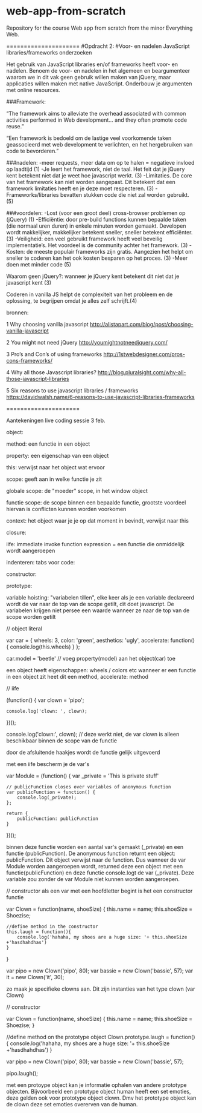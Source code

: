 # web-app-from-scratch
Repository for the course Web app from scratch from the minor Everything Web.


=====================
#Opdracht 2:
#Voor- en nadelen JavaScript libraries/frameworks onderzoeken


Het gebruik van JavaScript libraries en/of frameworks heeft voor- en nadelen. Benoem de voor- en nadelen in het algemeen en beargumenteer waarom we in dit vak geen gebruik willen maken van jQuery, maar applicaties willen maken met native JavaScript. Onderbouw je argumenten met online resources.

###Framework: 

“The framework aims to alleviate the overhead associated with common activities performed in Web development… and they often promote code reuse.”

“Een framework is bedoeld om de lastige veel voorkomende taken geassocieerd met web development te verlichten, en het hergebruiken van code te bevorderen.”



###nadelen:
-meer requests, meer data om op te halen = negatieve invloed op laadtijd (1)
-Je leert het framework, niet de taal. Het feit dat je jQuery kent betekent niet dat je weet hoe javascript werkt. (3)
-Limitaties. De core van het framework kan niet worden aangepast. Dit betekent dat een framework limitaties heeft en je deze moet respecteren. (3)
-Frameworks/libraries bevatten stukken code die niet zal worden gebruikt. (5)

###voordelen: 
-Lost (voor een groot deel) cross-browser problemen op (jQuery) (1)
-Efficiëntie: door pre-build functions kunnen bepaalde taken (die normaal uren duren) in enkele minuten worden gemaakt. Developen wordt makkelijker, makkelijker betekent sneller, sneller betekent efficiënter. (3)
-Veiligheid: een veel gebruikt framework heeft veel beveilig implementatie’s. Het voordeel is de community achter het framework. (3)
-Kosten: de meeste populair frameworks zijn gratis. Aangezien het helpt om sneller te coderen kan het ook kosten besparen op het proces. (3)
-Meer doen met minder code (5)


Waarom geen jQuery?: wanneer je jQuery kent betekent dit niet dat je javascript kent (3)

Coderen in vanilla JS helpt de complexiteit van het probleem en de oplossing, te begrijpen omdat je alles zelf schrijft.(4)



bronnen: 

1 Why choosing vanilla javascript
http://alistapart.com/blog/post/choosing-vanilla-javascript

2 You might not need jQuery
http://youmightnotneedjquery.com/

3 Pro’s and Con’s of using frameworks
http://1stwebdesigner.com/pros-cons-frameworks/

4 Why all those Javascript libraries?
http://blog.pluralsight.com/why-all-those-javascript-libraries

5 Six reasons to use javascript libraries / frameworks
https://davidwalsh.name/6-reasons-to-use-javascript-libraries-frameworks




=====================

Aantekeningen live coding sessie 3 feb.

object: 

method: 
een functie in een object

property: 
een eigenschap van een object

this: 
verwijst naar het object wat ervoor

scope:
geeft aan in welke functie je zit

globale scope:
de "moeder" scope, in het window object

functie scope:
de scope binnen een bepaalde functie, grootste voordeel hiervan is conflicten kunnen worden voorkomen

context:
het object waar je je op dat moment in bevindt, verwijst naar this

closure: 

iife: 
immediate invoke function expression = een functie die onmiddelijk wordt aangeroepen 

indenteren: 
tabs voor code: 

constructor: 

prototype:

variable hoisting: 
"variabelen tillen", elke keer als je een variable declareerd wordt de var naar de top van de scope getilt, dit doet javascript. De variabelen krijgen niet persee een waarde wanneer ze naar de top van de scope worden getilt


// object literal

var car = {
	wheels: 3,
	color: 'green',
	aesthetics: 'ugly',
	accelerate: function() {
		console.log(this.wheels)
	}
};

car.model = 'beetle' // voeg property(model) aan het object(car) toe


een object heeft eigenschappen: wheels / colors etc
wanneer er een functie in een object zit heet dit een method, accelerate: method

// iife

(function() {
	var clown = 'pipo';

	console.log('clown: ', clown);
})();


console.log('clown:', clown); // deze werkt niet, de var clown is alleen beschikbaar binnen de scope van de functie

door de afsluitende haakjes wordt de functie gelijk uitgevoerd

met een iife bescherm je de var's


var Module = (function() {
	var _private = 'This is private stuff'

	// publicFunction closes over variables of anonymous function
	var publicFunction = function() {
		console.log(_private);
	};

	return {
		publicFunction: publicFunction
	}

})();

binnen deze functie worden een aantal var's gemaakt (_private) en een functie (publicFunction). De anonymous function returnt een object: publicFunction. Dit object verwijst naar de function. Dus wanneer de var Module worden aangeroepen wordt, returned deze een object met een functie(publicFunction) en deze functie console.logt de var (_private). Deze variable zou zonder de var Module niet kunnen worden aangeroepen. 


// constructor
als een var met een hoofdletter begint is het een constructor functie

var Clown = function(name, shoeSize) {
	this.name = name;
	this.shoeSize = Shoezise;

	//define method in the constructor
	this.laugh = function(){
		console.log('hahaha, my shoes are a huge size: '+ this.shoeSize +'hasdhahdhas')
	}
}

var pipo = new Clown('pipo', 80);
var bassie = new Clown('bassie', 57);
var it = new Clown('it', 30);

zo maak je specifieke clowns aan. Dit zijn instanties van het type clown (var Clown)


// constructor

var Clown = function(name, shoeSize) {
	this.name = name;
	this.shoeSize = Shoezise;
}

//define method on the prototype object
Clown.prototype.laugh = function() {
	console.log('hahaha, my shoes are a huge size: '+ this.shoeSize +'hasdhahdhas')
}

var pipo = new Clown('pipo', 80);
var bassie = new Clown('bassie', 57);

pipo.laugh();

met een protoype object kan je informatie ophalen van andere prototype objecten. Bijvoorbeeld een prototype object human heeft een set emoties, deze gelden ook voor prototype object clown. Dmv het prototype object kan de clown deze set emoties overerven van de human. 





